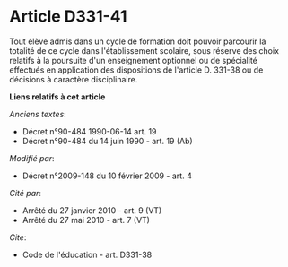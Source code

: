 # Article D331-41

Tout élève admis dans un cycle de formation doit pouvoir parcourir la totalité de ce cycle dans l'établissement scolaire,
sous réserve des choix relatifs à la poursuite d'un enseignement optionnel ou de spécialité effectués en application des
dispositions de l'article D. 331-38 ou de décisions à caractère disciplinaire.

**Liens relatifs à cet article**

_Anciens textes_:

  - Décret n°90-484 1990-06-14 art. 19
  - Décret n°90-484 du 14 juin 1990 - art. 19 (Ab)

_Modifié par_:

  - Décret n°2009-148 du 10 février 2009 - art. 4

_Cité par_:

  - Arrêté du 27 janvier 2010 - art. 9 (VT)
  - Arrêté du 27 mai 2010 - art. 7 (VT)

_Cite_:

  - Code de l'éducation - art. D331-38
